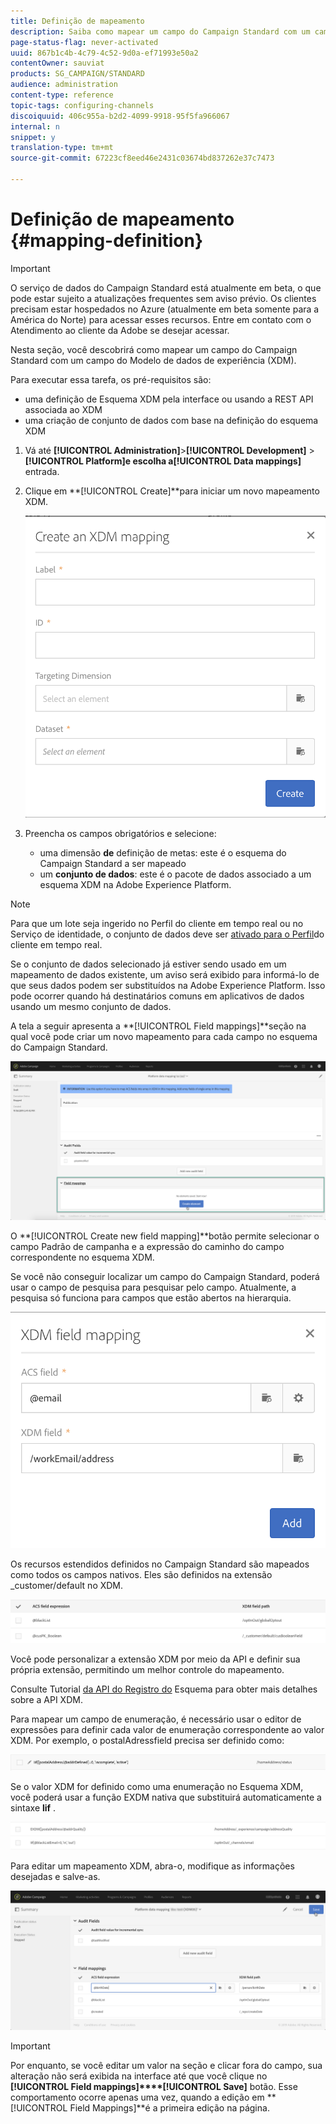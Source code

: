 ```yaml
---
title: Definição de mapeamento
description: Saiba como mapear um campo do Campaign Standard com um campo do Modelo de dados de experiência (XDM).
page-status-flag: never-activated
uuid: 867b1c4b-4c79-4c52-9d0a-ef71993e50a2
contentOwner: sauviat
products: SG_CAMPAIGN/STANDARD
audience: administration
content-type: reference
topic-tags: configuring-channels
discoiquuid: 406c955a-b2d2-4099-9918-95f5fa966067
internal: n
snippet: y
translation-type: tm+mt
source-git-commit: 67223cf8eed46e2431c03674bd837262e37c7473

---
```



# Definição de mapeamento {#mapping-definition}

>[!IMPORTANT]
>
>O serviço de dados do Campaign Standard está atualmente em beta, o que pode estar sujeito a atualizações frequentes sem aviso prévio. Os clientes precisam estar hospedados no Azure (atualmente em beta somente para a América do Norte) para acessar esses recursos. Entre em contato com o Atendimento ao cliente da Adobe se desejar acessar.

Nesta seção, você descobrirá como mapear um campo do Campaign Standard com um campo do Modelo de dados de experiência (XDM).

Para executar essa tarefa, os pré-requisitos são:

* uma definição de Esquema XDM pela interface ou usando a REST API associada ao XDM
* uma criação de conjunto de dados com base na definição do esquema XDM

1. Vá até **[!UICONTROL Administration]**>**[!UICONTROL Development]** > **[!UICONTROL Platform]**e escolha a**[!UICONTROL Data mappings]** entrada.

1. Clique em **[!UICONTROL Create]**para iniciar um novo mapeamento XDM.

   ![](assets/aep_createmapping.png)

1. Preencha os campos obrigatórios e selecione:

   * uma dimensão **de** definição de metas: este é o esquema do Campaign Standard a ser mapeado
   * um **conjunto de dados**: este é o pacote de dados associado a um esquema XDM na Adobe Experience Platform.

>[!NOTE]
>
>Para que um lote seja ingerido no Perfil do cliente em tempo real ou no Serviço de identidade, o conjunto de dados deve ser [ativado para o Perfil](https://www.adobe.io/apis/experienceplatform/home/tutorials/alltutorials.html#!api-specification/markdown/narrative/tutorials/data_ingestion_tutorial/data_ingestion_tutorial.md)do cliente em tempo real.
>
>Se o conjunto de dados selecionado já estiver sendo usado em um mapeamento de dados existente, um aviso será exibido para informá-lo de que seus dados podem ser substituídos na Adobe Experience Platform. Isso pode ocorrer quando há destinatários comuns em aplicativos de dados usando um mesmo conjunto de dados.

A tela a seguir apresenta a **[!UICONTROL Field mappings]**seção na qual você pode criar um novo mapeamento para cada campo no esquema do Campaign Standard.

![](assets/aep_fieldmappings.png)

O **[!UICONTROL Create new field mapping]**botão permite selecionar o campo Padrão de campanha e a expressão do caminho do campo correspondente no esquema XDM.

Se você não conseguir localizar um campo do Campaign Standard, poderá usar o campo de pesquisa para pesquisar pelo campo. Atualmente, a pesquisa só funciona para campos que estão abertos na hierarquia.

![](assets/aep_mapfield.png)

Os recursos estendidos definidos no Campaign Standard são mapeados como todos os campos nativos. Eles são definidos na extensão _customer/default no XDM.

![](assets/aep_fieldscusmapping.png)

Você pode personalizar a extensão XDM por meio da API e definir sua própria extensão, permitindo um melhor controle do mapeamento.

Consulte Tutorial [da API do Registro do](https://www.adobe.io/apis/experienceplatform/home/xdm/xdmservices.html#!api-specification/markdown/narrative/tutorials/schema_registry_api_tutorial/schema_registry_api_tutorial.md) Esquema para obter mais detalhes sobre a API XDM.

Para mapear um campo de enumeração, é necessário usar o editor de expressões para definir cada valor de enumeração correspondente ao valor XDM. Por exemplo, o postalAdressfield precisa ser definido como:

![](assets/aep_enummapping.png)

Se o valor XDM for definido como uma enumeração no Esquema XDM, você poderá usar a função EXDM nativa que substituirá automaticamente a sintaxe **lif** .

![](assets/aep_enummappingexdm.png)

Para editar um mapeamento XDM, abra-o, modifique as informações desejadas e salve-as.

![](assets/aep_editmapping.png)

>[!IMPORTANT]
>
>Por enquanto, se você editar um valor na seção e clicar fora do campo, sua alteração não será exibida na interface até que você clique no **[!UICONTROL Field mappings]****[!UICONTROL Save]** botão. Esse comportamento ocorre apenas uma vez, quando a edição em **[!UICONTROL Field Mappings]**é a primeira edição na página.
